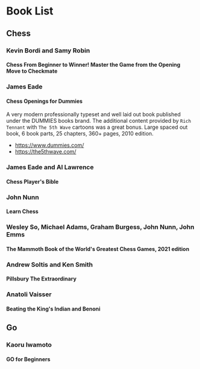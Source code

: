 # Book List

## Chess

### Kevin Bordi and Samy Robin

#### Chess From Beginner to Winner! Master the Game from the Opening Move to Checkmate

### James Eade

#### Chess Openings for Dummies

A very modern professionally typeset and well laid out book published under the DUMMIES books brand. The additional content
provided by `Rich Tennant` with `The 5th Wave` cartoons was a great bonus. Large spaced out book, 6 book parts, 25 chapters, 360+ pages, 2010 edition.

- https://www.dummies.com/
- https://the5thwave.com/

### James Eade and Al Lawrence

#### Chess Player's Bible

### John Nunn

#### Learn Chess

### Wesley So, Michael Adams, Graham Burgess, John Nunn, John Emms

#### The Mammoth Book of the World's Greatest Chess Games, 2021 edition

### Andrew Soltis and Ken Smith

#### Pillsbury The Extraordinary

### Anatoli Vaisser

#### Beating the King's Indian and Benoni

## Go

### Kaoru Iwamoto

#### GO for Beginners
